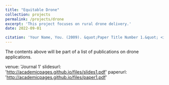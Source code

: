 ```yaml
---
title: "Equitable Drone"
collection: projects
permalink: /projects/drone
excerpt: 'This project focuses on rural drone delivery.'
date: 2022-09-01

citation: 'Your Name, You. (2009). &quot;Paper Title Number 1.&quot; <i>Journal 1</i>. 1(1).'
---
```


The contents above will be part of a list of publications on drone applications.


venue: 'Journal 1'
slidesurl: 'http://academicpages.github.io/files/slides1.pdf'
paperurl: 'http://academicpages.github.io/files/paper1.pdf'
